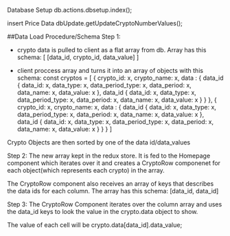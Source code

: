 Database Setup
db.actions.dbsetup.index();

insert Price Data
dbUpdate.getUpdateCryptoNumberValues();

##Data Load Procedure/Schema
Step 1:

- crypto data is pulled to client as a flat array from db. Array has this schema:
  [
  [data_id, crypto_id, data_value]
  ]

- client proccess array and turns it into an array of objects with this schema:
  const cryptos = [
  {
  crypto_id: x,
  crypto_name: x,
  data : {
  data_id {
  data_id: x,
  data_type: x,
  data_period_type: x,
  data_period: x,
  data_name: x,
  data_value: x
  },
  data_id {
  data_id: x,
  data_type: x,
  data_period_type: x,
  data_period: x,
  data_name: x,
  data_value: x
  }
  }
  },
  {
  crypto_id: x,
  crypto_name: x,
  data : {
  data_id {
  data_id: x,
  data_type: x,
  data_period_type: x,
  data_period: x,
  data_name: x,
  data_value: x
  },
  data_id {
  data_id: x,
  data_type: x,
  data_period_type: x,
  data_period: x,
  data_name: x,
  data_value: x
  }
  }
  }
  ]

Crypto Objects are then sorted by one of the data id/data_values

Step 2:
The new array kept in the redux store. It is fed to the Homepage component which iterates over it and creates a CryptoRow componenet for each object(which represents each crypto) in the array.

The CryptoRow component also receives an array of keys that describes the data ids for each column. The array has this schema:
[data_id, data_id]

Step 3:
The CryptoRow Component iterates over the column array and uses the data_id keys to look the value in the crypto.data object to show.

The value of each cell will be crypto.data[data_id].data_value;
